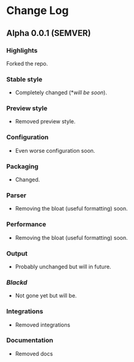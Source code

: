 # Change Log

## Alpha 0.0.1 (SEMVER)

### Highlights

Forked the repo.

### Stable style

- Completely changed (\**will be soon*).

### Preview style

- Removed preview style.

### Configuration

- Even worse configuration soon.

### Packaging

- Changed.

### Parser

- Removing the bloat (useful formatting) soon.

### Performance

- Removing the bloat (useful formatting) soon.

### Output

- Probably unchanged but will in future.

### _Blackd_

- Not gone yet but will be.

### Integrations

- Removed integrations

### Documentation

- Removed docs
